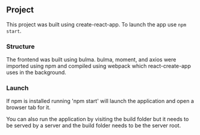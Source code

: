 
## Project

This project was built using create-react-app. To launch the app use `npm start`.

### Structure

The frontend was built using bulma. bulma, moment, and axios were imported using npm and compiled using webpack which react-create-app uses in the background. 

### Launch

If npm is installed running 'npm start' will launch the application and open a browser tab for it. 

You can also run the application by visiting the build folder but it needs to be served by a server and the build folder needs to be the server root. 

